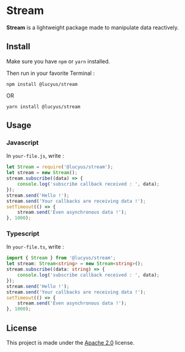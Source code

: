 # Stream
**Stream** is a lightweight package made to manipulate data reactively.

## Install

Make sure you have `npm` or `yarn` installed.

Then run in your favorite Terminal :

`npm install @lucyus/stream`

OR

`yarn install @lucyus/stream`

## Usage

### Javascript

In `your-file.js`, write :
```js
let Stream = require('@lucyus/stream');
let stream = new Stream();
stream.subscribe((data) => {
    console.log('subscribe callback received : ', data);
});
stream.send('Hello !');
stream.send('Your callbacks are receiving data !');
setTimeout(() => {
    stream.send('Even asynchronous data !');
}, 1000);
```

### Typescript 
In `your-file.ts`, write :
```ts
import { Stream } from '@lucyus/stream';
let stream: Stream<string> = new Stream<string>();
stream.subscribe((data: string) => {
    console.log('subscribe callback received : ', data);
});
stream.send('Hello !');
stream.send('Your callbacks are receiving data !');
setTimeout(() => {
    stream.send('Even asynchronous data !');
}, 1000);
```

## License

This project is made under the [Apache 2.0](./LICENSE) license.